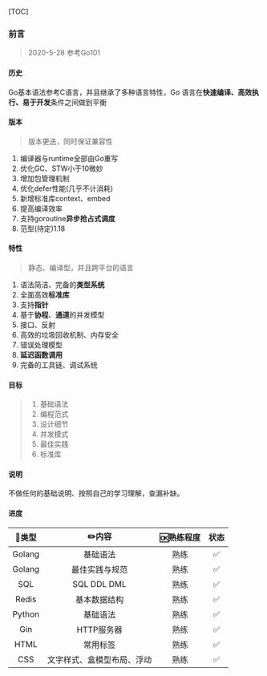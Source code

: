 [TOC]

### 前言

> 2020-5-28 参考Go101

#### 历史

Go基本语法参考C语言，并且继承了多种语言特性，Go 语言在**快速编译、高效执行、易于开发**条件之间做到平衡

#### 版本

> 版本更迭，同时保证兼容性

1. 编译器与runtime全部由Go重写
2. 优化GC、STW小于10微妙
3. 增加包管理机制
4. 优化defer性能(几乎不计消耗)
5. 新增标准库context、embed
6. 提高编译效率
7. 支持goroutine**异步抢占式调度**
8. 范型(待定)1.18

#### 特性

> 静态、编译型，并且跨平台的语言

1. 语法简洁、完备的**类型系统**
2. 全面高效**标准库**
3. 支持**指针**
4. 基于**协程**、**通道**的并发模型
5. 接口、反射
6. 高效的垃圾回收机制、内存安全
7. 错误处理模型
8. **延迟函数调用**
9. 完备的工具链、调试系统

#### 目标

> 1. 基础语法
> 3. 编程范式
> 4. 设计细节
> 5. 并发模式
> 6. 最佳实践
> 7. 标准库

#### 说明

不做任何的基础说明、按照自己的学习理解，查漏补缺。

#### 进度

| 🍭类型  |           ✏️内容            | 🆗熟练程度 | 状态 |
| :----: | :------------------------: | :-------: | :--: |
| Golang |          基础语法          |   熟练    |  ✅   |
| Golang |       最佳实践与规范       |   熟练    |  ✅   |
|  SQL   |        SQL DDL DML         |   熟练    |  ✅   |
| Redis  |        基本数据结构        |   熟练    |  ✅   |
| Python |          基础语法          |   熟练    |  ✅   |
|  Gin   |         HTTP服务器         |   熟练    |  ✅   |
|  HTML  |          常用标签          |   熟练    |  ✅   |
|  CSS   | 文字样式、盒模型布局、浮动 |   熟练    |  ✅   |
